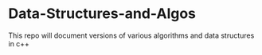 # Data-Structures-and-Algos
This repo will document versions of various algorithms and data structures in c++
